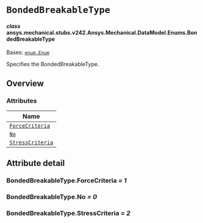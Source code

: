 # `BondedBreakableType`

<a id="ansys.mechanical.stubs.v242.Ansys.Mechanical.DataModel.Enums.BondedBreakableType"></a>

#### *class* ansys.mechanical.stubs.v242.Ansys.Mechanical.DataModel.Enums.BondedBreakableType

Bases: [`enum.Enum`](https://docs.python.org/3/library/enum.html#enum.Enum)

Specifies the BondedBreakableType.

<!-- !! processed by numpydoc !! -->

<a id="overview"></a>

## Overview

### Attributes

| Name |
| ------------------------------------------------------------------------------------------------------------------------------------ |
| [`ForceCriteria`](#BondedBreakableType.ForceCriteria) |
| [`No`](#BondedBreakableType.No) |
| [`StressCriteria`](#BondedBreakableType.StressCriteria) |

<a id="attribute-detail"></a>

## Attribute detail

<a id="BondedBreakableType.ForceCriteria"></a>

### BondedBreakableType.ForceCriteria *= 1*

<a id="BondedBreakableType.No"></a>

### BondedBreakableType.No *= 0*

<a id="BondedBreakableType.StressCriteria"></a>

### BondedBreakableType.StressCriteria *= 2*


